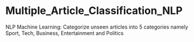 # Multiple_Article_Classification_NLP
 NLP Machine Learning: Categorize unseen articles into 5 categories namely Sport, Tech, Business, Entertainment and Politics
